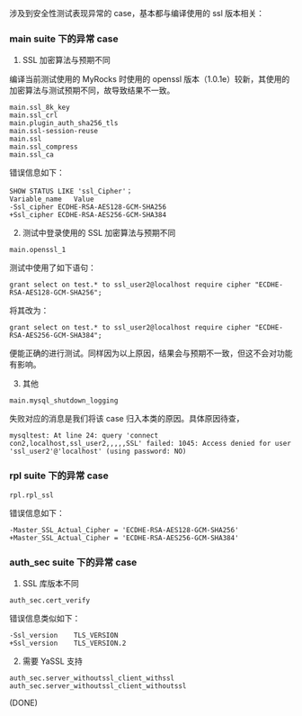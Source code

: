 
涉及到安全性测试表现异常的 case，基本都与编译使用的 ssl 版本相关：

### main suite 下的异常 case

1. SSL 加密算法与预期不同

编译当前测试使用的 MyRocks 时使用的 openssl 版本（1.0.1e）较新，其使用的加密算法与测试预期不同，故导致结果不一致。

```
main.ssl_8k_key
main.ssl_crl
main.plugin_auth_sha256_tls
main.ssl-session-reuse
main.ssl
main.ssl_compress
main.ssl_ca
```

错误信息如下：
```
SHOW STATUS LIKE 'ssl_Cipher'；
Variable_name	Value
-Ssl_cipher	ECDHE-RSA-AES128-GCM-SHA256
+Ssl_cipher	ECDHE-RSA-AES256-GCM-SHA384
```

2. 测试中登录使用的 SSL 加密算法与预期不同

```
main.openssl_1
```

测试中使用了如下语句：
```
grant select on test.* to ssl_user2@localhost require cipher "ECDHE-RSA-AES128-GCM-SHA256";
```

将其改为：
```
grant select on test.* to ssl_user2@localhost require cipher "ECDHE-RSA-AES256-GCM-SHA384";
```

便能正确的进行测试。同样因为以上原因，结果会与预期不一致，但这不会对功能有影响。

3. 其他

```
main.mysql_shutdown_logging
```
失败对应的消息是我们将该 case 归入本类的原因。具体原因待查，

```
mysqltest: At line 24: query 'connect  con2,localhost,ssl_user2,,,,,SSL' failed: 1045: Access denied for user 'ssl_user2'@'localhost' (using password: NO)
```

### rpl suite 下的异常 case

```
rpl.rpl_ssl
```
错误信息如下：
```
-Master_SSL_Actual_Cipher = 'ECDHE-RSA-AES128-GCM-SHA256'
+Master_SSL_Actual_Cipher = 'ECDHE-RSA-AES256-GCM-SHA384'
```

### auth_sec suite 下的异常 case

1. SSL 库版本不同
```
auth_sec.cert_verify
```
错误信息类似如下：
```
-Ssl_version    TLS_VERSION
+Ssl_version    TLS_VERSION.2
```

2. 需要 YaSSL 支持
```
auth_sec.server_withoutssl_client_withssl
auth_sec.server_withoutssl_client_withoutssl
```


(DONE)


